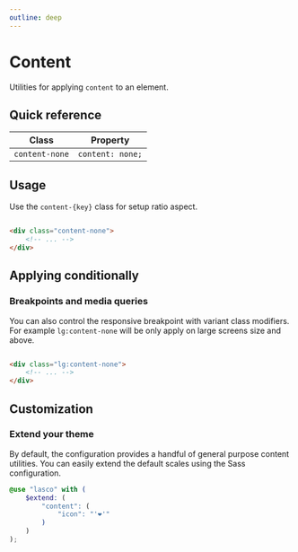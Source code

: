 ```yaml
---
outline: deep
---
```


# Content

Utilities for applying `content` to an element.

## Quick reference

| Class          | Property         |
|----------------|------------------|
| `content-none` | `content: none;` |

## Usage

Use the `content-{key}` class for setup ratio aspect.

```html

<div class="content-none">
    <!-- ... -->
</div>
```

## Applying conditionally

### Breakpoints and media queries

You can also control the responsive breakpoint with variant class modifiers. For example `lg:content-none` will be only
apply on large screens size and above.

```html

<div class="lg:content-none">
    <!-- ... -->
</div>
```

## Customization

### Extend your theme

By default, the configuration provides a handful of general purpose content utilities. You can easily extend the default
scales using the Sass configuration.

```scss
@use "lasco" with (
    $extend: (
        "content": (
            "icon": "'❤'"
        )
    )
);
```
